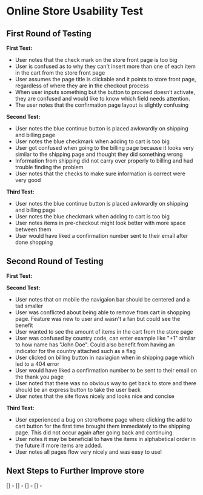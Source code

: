 # Online Store Usability Test

## First Round of Testing

**First Test:**
- User notes that the check mark on the store front page is too big
- User is confused as to why they can't insert more than one of each item in the cart from the store front page
- User assumes the page title is clickable and it points to store front page, regardless of where they are in the checkout process
- When user inputs something but the button to proceed doesn’t activate, they are confused and would like to know which field needs attention.
- The user notes that the confirmation page layout is slightly confusing

**Second Test:**
- User notes the blue continue button is placed awkwardly on shipping and billing page
- User notes the blue checkmark when adding to cart is too big
- User got confused when going to the billing page because it looks very similar to the shipping page and thought they did something wrong
- Information from shipping did not carry over properly to billing and had trouble finding the problem
- User notes that the checks to make sure information is correct were very good

**Third Test:**
- User notes the blue continue button is placed awkwardly on shipping and billing page
- User notes the blue checkmark when adding to cart is too big
- User notes items in pre-checkout might look better with more space between them
- User would have liked a confirmation number sent to their email after done shopping

## Second Round of Testing

**First Test:**

**Second Test:**
- User notes that on mobile the navigaion bar should be centered and a tad smaller
- User was conflicted about being able to remove from cart in shopping page. Feature was new to user and wasn't a fan but could see the benefit
- User wanted to see the amount of items in the cart from the store page
- User was confused by country code, can enter example like "+1" similar to how name has "John Doe". Could also benefit from having an indicator for the country attached such as a flag
- User clicked on billing button in naviagion when in shipping page which led to a 404 error
- User would have liked a confirmation number to be sent to their email on the thank you page
- User noted that there was no obvious way to get back to store and there should be an express button to take the user back
- User notes that the site flows nicely and looks nice and concise


**Third Test:**
- User experienced a bug on store/home page where clicking the add to cart button for the first time brought them immediately to the shipping page. This did not occur again after going back and continuing.
- User notes it may be beneficial to have the items in alphabetical order in the future if more items are added.
- User notes all pages flow very nicely and was easy to use!

## Next Steps to Further Improve store

[] -
[] -
[] -
[] -
